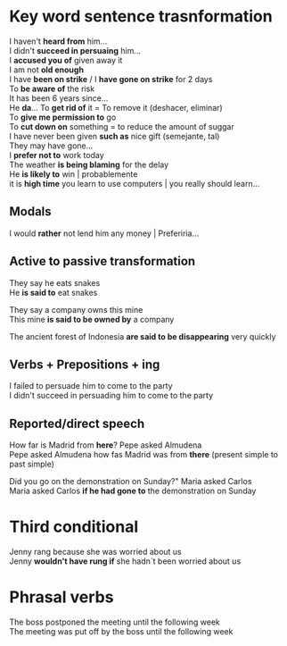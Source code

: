 # Key word sentence trasnformation

I haven't **heard from** him...  
I didn't **succeed in persuaing** him...  
I **accused you of** given away it  
I am not **old enough**   
I have **been on strike** / I **have gone on strike** for 2 days  
To **be aware of** the risk  
It has been 6 years since...  
He **da**...
To **get rid of** it = To remove it (deshacer, eliminar)  
To **give me permission to** go  
To **cut down on** something = to reduce the amount of suggar  
I have never been given **such as** nice gift (semejante, tal)  
They may have gone...  
I **prefer not to** work today  
The weather **is being blaming** for the delay   
He **is likely to** win | probablemente  
it is **high time** you learn to use computers | you really should learn...

## Modals

I would **rather** not lend him any money  | Preferiria...

## Active to passive transformation

They say he eats snakes  
He **is said to** eat snakes  

They say a company owns this mine  
This mine **is said to be owned by** a company  

The ancient forest of Indonesia **are said to be disappearing** very quickly

## Verbs + Prepositions + ing

I failed to persuade him to come to the party  
I didn't succeed in persuading him to come to the party

## Reported/direct speech

How far is Madrid from **here**? Pepe asked Almudena  
Pepe asked Almudena how fas Madrid was from **there** (present simple to past simple)  

Did you go on the demonstration on Sunday?" Maria asked Carlos  
Maria asked Carlos **if he had gone to** the demonstration on Sunday

# Third conditional

Jenny rang because she was worried about us  
Jenny **wouldn't have rung if** she hadn´t been worried about us

# Phrasal verbs

The boss postponed the meeting until the following week   
The meeting was put off by the boss until the following week